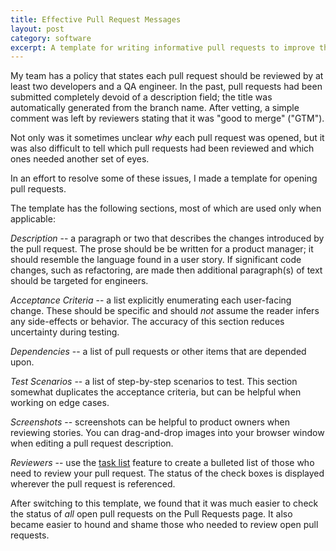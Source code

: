 ```yaml
---
title: Effective Pull Request Messages
layout: post
category: software
excerpt: A template for writing informative pull requests to improve the effectiveness and speed of code reviews.
---
```


My team has a policy that states each pull request should be reviewed by at
least two developers and a QA engineer.  In the past, pull requests had been
submitted completely devoid of a description field; the title was automatically
generated from the branch name.  After vetting, a simple comment was left by
reviewers stating that it was "good to merge" ("GTM").

Not only was it sometimes unclear _why_ each pull request was opened, but it was
also difficult to tell which pull requests had been reviewed and which ones
needed another set of eyes.

In an effort to resolve some of these issues, I made a template for opening pull
requests.

The template has the following sections, most of which are used only when
applicable:

*Description* -- a paragraph or two that describes the changes introduced by the
pull request.  The prose should be be written for a product manager; it should
resemble the language found in a user story.  If significant code changes, such
as refactoring, are made then additional paragraph(s) of text should be
targeted for engineers.

*Acceptance Criteria* -- a list explicitly enumerating each user-facing change.
These should be specific and should *not* assume the reader infers any
side-effects or behavior.  The accuracy of this section reduces uncertainty
during testing.

*Dependencies* -- a list of pull requests or other items that are depended upon.

*Test Scenarios* -- a list of step-by-step scenarios to test. This section
somewhat duplicates the acceptance criteria, but can be helpful when working on
edge cases.

*Screenshots* -- screenshots can be helpful to product owners when reviewing
stories.  You can drag-and-drop images into your browser window when editing a
pull request description.

*Reviewers* -- use the [task list][GFMTaskList] feature to create a bulleted
list of those who need to review your pull request. The status of the check
boxes is displayed wherever the pull request is referenced.

After switching to this template, we found that it was much easier to check the
status of *all* open pull requests on the Pull Requests page.  It also became
easier to hound and shame those who needed to review open pull requests.

[hub]: https://github.com/github/hub
[GFMTaskList]: https://github.com/blog/1375%0A-task-lists-in-gfm-issues-pulls-comments
